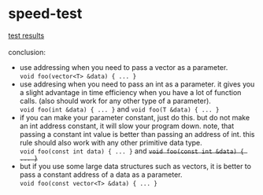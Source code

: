 # speed-test
[test results](https://github.com/olderor/speed-test/blob/master/temp/log.txt) </br></br>
conclusion:
- use addressing when you need to pass a vector as a parameter.</br>
`void foo(vector<T> &data) { ... }`
- use addresing when you need to pass an int as a parameter. it gives you a slight advantage in time efficiency when you have a lot of function calls. (also should work for any other type of a parameter).</br>
`void foo(int &data) { ... }` and `void foo(T &data) { ... }`
- if you can make your parameter constant, just do this. but do not make an int address constant, it will slow your program down. note, that passing a constant int value is better than passing an address of int. this rule should also work with any other primitive data type.</br>
`void foo(const int data) { ... }` and <del>`void foo(const int &data) { ... }`</del>
- but if you use some large data structures such as vectors, it is better to pass a constant address of a data as a parameter.</br>
`void foo(const vector<T> &data) { ... }`
